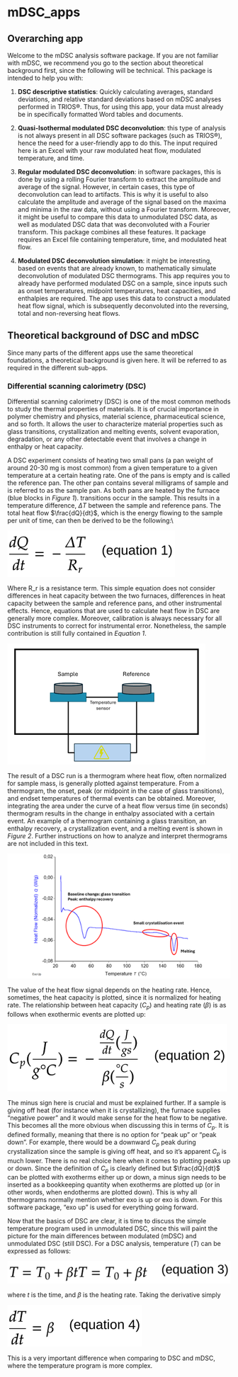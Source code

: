 # mDSC_apps

## Overarching app

Welcome to the mDSC analysis software package. If you are not familiar with mDSC, 
we recommend you go to the section about theoretical background first, since the 
following will be technical. This package is intended to help you with:

1. **DSC descriptive statistics**: Quickly calculating averages, standard deviations, 
and relative standard deviations based on mDSC analyses performed in TRIOS®. Thus,
for using this app, your data must already be in specifically formatted Word tables 
and documents.  

2. **Quasi-Isothermal modulated DSC deconvolution**: this type of analysis is not 
always present in all DSC software packages (such as TRIOS®), hence the need for 
a user-friendly app to do this. The input required here is an Excel with your
raw modulated heat flow, modulated temperature, and time. 

3. **Regular modulated DSC deconvolution**: in software packages, this is done by 
using a rolling Fourier transform to extract the amplitude and average of the 
signal. However, in certain cases, this type of deconvolution can lead to artifacts.
This is why it is useful to also calculate the amplitude and average of the signal
based on the maxima and minima in the raw data, without using a Fourier transform.
Moreover, it might be useful to compare this data to unmodulated DSC data, as well
as modulated DSC data that was deconvoluted with a Fourier transform. This package
combines all these features. It package requires an Excel file containing 
temperature, time, and modulated heat flow. 

4. **Modulated DSC deconvolution simulation**: it might be interesting, based on 
events that are already known, to mathematically simulate deconvolution of 
modulated DSC thermograms. This app requires you to already have performed 
modulated DSC on a sample, since inputs such as onset temperatures, midpoint
temperatures, heat capacities, and enthalpies are required. The app uses this
data to construct a modulated heat flow signal, which is subsequently deconvoluted 
into the reversing, total and non-reversing heat flows.


## Theoretical background of DSC and mDSC

Since many parts of the different apps use the same theoretical foundations, a 
theoretical background is given here. It will be referred to as required in the 
different sub-apps.

### Differential scanning calorimetry (DSC)

Differential scanning calorimetry (DSC) is one of the most common methods to 
study the thermal properties of materials. It is of crucial importance in polymer
chemistry and physics, material science, pharmaceutical science, and so forth. 
It allows the user to characterize material properties such as glass transitions,
crystallization and melting events, solvent evaporation, degradation, or any other
detectable event that involves a change in enthalpy or heat capacity. 

A DSC experiment consists of heating two small pans (a pan weight of around 
20-30 mg is most common) from a given temperature to a given temperature at a 
certain heating rate. One of the pans is empty and is called the reference pan.
The other pan contains several milligrams of sample and is referred to as the 
sample pan. As both pans are heated by the furnace (blue blocks in *Figure 1*). 
transitions occur in the sample. This results in a temperature difference,
$\Delta T$ between the sample and reference pans. The total heat flow 
$\frac{dQ}{dt}$, which is the energy flowing to the sample per unit of time, can 
then be derived to be the following:\

![Equation 1.](figures/math/math-1.svg)

Where R_r is a resistance term. This simple equation does not consider differences 
in heat capacity between the two furnaces, differences in heat capacity between 
the sample and reference pans, and other instrumental effects. Hence, equations 
that are used to calculate heat flow in DSC are generally more complex. Moreover, 
calibration is always necessary for all DSC instruments to correct for 
instrumental error. Nonetheless, the sample contribution is still fully contained 
in *Equation 1*.

![Figure 1: basic representation of a differential scanning calorimeter.](figures/Fig1_differential_scanning_calorimeter.png)

The result of a DSC run is a thermogram where heat flow, often normalized for 
sample mass, is generally plotted against temperature. From a thermogram, the
onset, peak (or midpoint in the case of glass transitions), and endset temperatures
of thermal events can be obtained. Moreover, integrating the area under the 
curve of a heat flow versus time (in seconds) thermogram results in the change 
in enthalpy associated with a certain event. An example of a thermogram 
containing a glass transition, an enthalpy recovery, a crystallization event,
and a melting event is shown in *Figure 2*. Further instructions on how to analyze 
and interpret thermograms are not included in this text.

![Figure 2: a typical thermogram resulting from a differential scanning calorimetry experiment. Different thermal events are present and highlighted in the figure.](figures/Fig2_typical_thermogram.png)

The value of the heat flow signal depends on the heating rate. Hence, sometimes, 
the heat capacity is plotted, since it is normalized for heating rate. The 
relationship between heat capacity ($C_p$) and heating rate ($\beta$) is as 
follows when exothermic events are plotted up:

![Equation 2.](figures/math/math-2.svg)

The minus sign here is crucial and must be explained further. If a sample is 
giving off heat (for instance when it is crystallizing), the furnace supplies 
“negative power” and it would make sense for the heat flow to be negative. This
becomes all the more obvious when discussing this in terms of $C_p$. It is 
defined formally, meaning that there is no option for “peak up” or “peak down”. 
For example, there would be a downward $C_p$ peak during crystallization since 
the sample is giving off heat, and so it’s apparent $C_p$ is much lower. There 
is no real choice here when it comes to plotting peaks up or down. Since the 
definition of $C_p$ is clearly defined but $\frac{dQ}{dt}$ can be plotted with 
exotherms either up or down, a minus sign needs to be inserted as a bookkeeping 
quantity when exotherms are plotted up (or in other words, when endotherms are 
plotted down). This is why all thermograms normally mention whether exo is up or
exo is down. For this software package, “exo up” is used for everything going 
forward.

Now that the basics of DSC are clear, it is time to discuss the simple 
temperature program used in unmodulated DSC, since this will paint the picture
for the main differences between modulated (mDSC) and unmodulated DSC (still DSC).
For a DSC analysis, temperature ($T$) can be expressed as follows:

![Equation 3.](figures/math/math-3.svg)

where *t* is the time, and *β* is the heating rate. Taking the derivative simply 

![Equation 4.](figures/math/math-4.svg)

This is a very important difference when comparing to DSC and mDSC, where the
temperature program is more complex.
